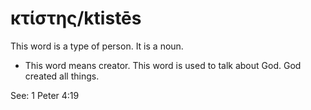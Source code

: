 # κτίστης/ktistēs
This word is a type of person. It is a noun.

* This word means creator. This word is used to talk about God. God created all things.

See: 1 Peter 4:19
